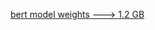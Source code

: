 <a href="https://drive.google.com/drive/folders/1wODWclLyG9xmTVKS9LSdHA2-CH-UMlS1?usp=sharing">bert model weights ---> 1.2 GB</a>
